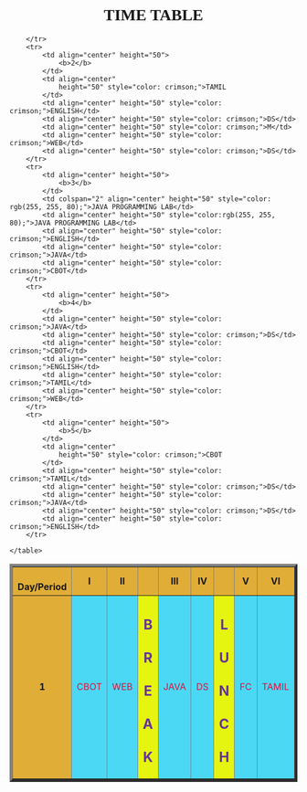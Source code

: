 <!DOCTYPE html>
<html>
<head>
    <title>Timetable</title>
    <style>
        th{
            background-color: #e0ad37;
        }
        table{
            background-color: rgb(74, 216, 245);
        }
    </style>
</head>
<body>
    <h1 style="text-align: center; font-family: Cambria, Cochin, Georgia, Times, 'Times New Roman', serif;">TIME TABLE</h1>
    <table border="5" cellspacing="0" align="center">
        <colgroup>
            <col span="1" style="background-color:  #e0ad37;">
          </colgroup>
        <tr>
            <tH align="center" height="50"
                width="100"><br>
                <b>Day/Period</b></br>
            </tH>
            <tH align="center" height="50"
                width="100">
                <b>I</b>
            </tH>
            <tH align="center" height="50"
                width="100">
                <b>II</b>
            </tH>
            <th align="center" height="50"
                width="100">
                <b></b>
            </tH>
            <th align="center" height="50"
                width="100">
                <b>III</b>
            </tH>
            <th align="center" height="50"
                width="100">
                <b>IV</b>
            </tH>
            <th align="center" height="50"
                width="100">
                <b></b>
            </tH>
            <th align="center" height="50"
                width="100">
                <b>V</b>
            </tH>
            <th align="center" height="50"
                width="100">
                <b>VI</b>
            </tH>
        </tr>
        <tr>
            <td align="center" height="50">
                <b>1</b></td>
            <td align="center" height="50" style="color: crimson;">CBOT</td>
            <td align="center" height="50" style="color: crimson;">WEB</td>
            <td rowspan="5" align="center" height="50" style="color: rebeccapurple; background-color: rgb(229, 245, 15);">
                <h2>B<BR><br>R<BR><br>E<BR><br>A<BR><br>K</h2>
            </td>
            <td align="center" height="50" style="color: crimson;">JAVA</td>
            <td align="center" height="50" style="color: crimson;">DS</td>
            <td rowspan="5" align="center" height="50" style="color: rebeccapurple; background-color:  rgb(229, 245, 15);">
                <h2>L<BR><br>U<BR><br>N<BR><br>C<BR><br>H</h2></td>
            </td>
            <td align="center" height="50" style="color: crimson;">FC</td>
            <td align="center" height="50" style="color: crimson;">TAMIL</td>


        </tr>
        <tr>
            <td align="center" height="50">
                <b>2</b>
            </td>
            <td align="center"
                height="50" style="color: crimson;">TAMIL
            </td>
            <td align="center" height="50" style="color: crimson;">ENGLISH</td>
            <td align="center" height="50" style="color: crimson;">DS</td>
            <td align="center" height="50" style="color: crimson;">M</td>
            <td align="center" height="50" style="color: crimson;">WEB</td>
            <td align="center" height="50" style="color: crimson;">DS</td>
        </tr>
        <tr>
            <td align="center" height="50">
                <b>3</b>
            </td>
            <td colspan="2" align="center" height="50" style="color: rgb(255, 255, 80);">JAVA PROGRAMMING LAB</td>
            <td align="center" height="50" style="color:rgb(255, 255, 80);">JAVA PROGRAMMING LAB</td>
            <td align="center" height="50" style="color: crimson;">ENGLISH</td>
            <td align="center" height="50" style="color: crimson;">JAVA</td>
            <td align="center" height="50" style="color: crimson;">CBOT</td>
        </tr>
        <tr>
            <td align="center" height="50">
                <b>4</b>
            </td>
            <td align="center" height="50" style="color: crimson;">JAVA</td>
            <td align="center" height="50" style="color: crimson;">DS</td>
            <td align="center" height="50" style="color: crimson;">CBOT</td>
            <td align="center" height="50" style="color: crimson;">ENGLISH</td>
            <td align="center" height="50" style="color: crimson;">TAMIL</td>
            <td align="center" height="50" style="color: crimson;">WEB</td>
        </tr>
        <tr>
            <td align="center" height="50">
                <b>5</b>
            </td>
            <td align="center"
                height="50" style="color: crimson;">CBOT
            </td>
            <td align="center" height="50" style="color: crimson;">TAMIL</td>
            <td align="center" height="50" style="color: crimson;">DS</td>
            <td align="center" height="50" style="color: crimson;">JAVA</td>
            <td align="center" height="50" style="color: crimson;">DS</td>
            <td align="center" height="50" style="color: crimson;">ENGLISH</td>
        </tr>
        
    </table>
</body>

</html>
